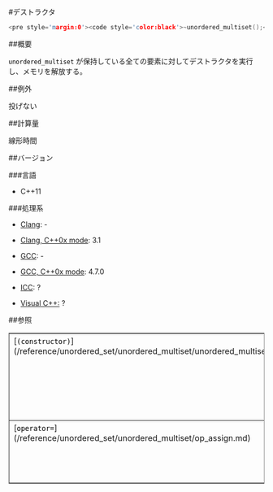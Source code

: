 #デストラクタ
```cpp
<pre style='margin:0'><code style='color:black'>~unordered_multiset();</pre>
```

##概要

<code style='color:black'>unordered_multiset</code> が保持している全ての要素に対してデストラクタを実行し、メモリを解放する。


##例外

投げない


##計算量

線形時間


##バージョン


###言語

- C++11

###処理系

- [Clang](/implementation#clang.md): -

- [Clang, C++0x mode](/implementation#clang.md): 3.1

- [GCC](/implementation#gcc.md): -

- [GCC, C++0x mode](/implementation#gcc.md): 4.7.0

- [ICC](/implementation#icc.md): ?

- [Visual C++:](/implementation#visual_cpp.md) ?

##参照

<table style='border-collapse:collapse;border-color:rgb(136,136,136);border-width:1px' cellspacing='0' bordercolor='#888' border='1'>
<tbody>
<tr style='height:17px'>
<td style='padding:1px 0.5em;vertical-align:baseline'>[<code style='color:black'>(constructor)</code>](/reference/unordered_set/unordered_multiset/unordered_multiset.md)</td>
<td style='padding:1px 0.5em;vertical-align:baseline'>コンストラクタ</td>
</tr>
<tr style='height:17px'>
<td style='padding:1px 0.5em;vertical-align:baseline'>[<code style='color:black'>operator=</code>](/reference/unordered_set/unordered_multiset/op_assign.md)</td>
<td style='padding:1px 0.5em;vertical-align:baseline'>代入演算子</td>
</tr>
</tbody>
</table>